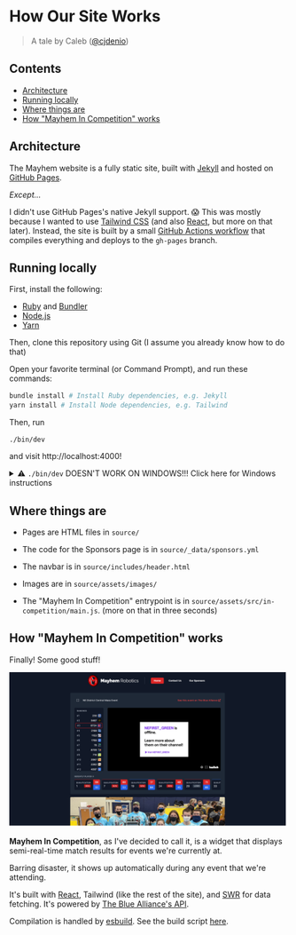 # How Our Site Works

> A tale by Caleb ([@cjdenio](https://github.com/cjdenio))

## Contents

- [Architecture](#architecture)
- [Running locally](#running-locally)
- [Where things are](#where-things-are)
- [How "Mayhem In Competition" works](#how-mayhem-in-competition-works)

## Architecture

The Mayhem website is a fully static site, built with [Jekyll](https://jekyllrb.com/) and hosted on [GitHub Pages](https://pages.github.com).

_Except..._

I didn't use GitHub Pages's native Jekyll support. 😱 This was mostly because I wanted to use [Tailwind CSS](https://tailwindcss.com) (and also [React](https://reactjs.org), but more on that later). Instead, the site is built by a small [GitHub Actions workflow](../.github/workflows/deploy.yml) that compiles everything and deploys to the `gh-pages` branch.

## Running locally

First, install the following:

- [Ruby](https://www.ruby-lang.org/en/downloads) and [Bundler](https://bundler.io/#getting-started)
- [Node.js](https://nodejs.org)
- [Yarn](https://classic.yarnpkg.com/en/docs/install)

Then, clone this repository using Git (I assume you already know how to do that)

Open your favorite terminal (or Command Prompt), and run these commands:

```sh
bundle install # Install Ruby dependencies, e.g. Jekyll
yarn install # Install Node dependencies, e.g. Tailwind
```

Then, run

```
./bin/dev
```

and visit http://localhost:4000!

<details>
    <summary>
        ⚠️ <code>./bin/dev</code> DOESN'T WORK ON WINDOWS!!! Click here for Windows instructions
    </summary>

    _Your warrantee will be voided by using Windows_

    Open 2 terminals (or Command Prompts), and run these 2 commands:

    ```
    bundle exec jekyll serve
    ```

    ```
    yarn build:css --watch
    ```

</details>

## Where things are

- Pages are HTML files in `source/`

- The code for the Sponsors page is in `source/_data/sponsors.yml`

- The navbar is in `source/includes/header.html`

- Images are in `source/assets/images/`

- The "Mayhem In Competition" entrypoint is in `source/assets/src/in-competition/main.js`. (more on that in three seconds)

## How "Mayhem In Competition" works

Finally! Some good stuff!

![](img/Screenshot%202022-05-24%20at%2019-36-24%20Mayhem%20Robotics.png)

**Mayhem In Competition**, as I've decided to call it, is a widget that displays semi-real-time match results for events we're currently at.

Barring disaster, it shows up automatically during any event that we're attending.

It's built with [React](https://reactjs.org), Tailwind (like the rest of the site), and [SWR](https://swr.vercel.app) for data fetching. It's powered by [The Blue Alliance's API](https://www.thebluealliance.com/apidocs).

Compilation is handled by [esbuild](https://esbuild.github.io/). See the build script [here](https://github.com/frc8724/frc8724.github.io/blob/6a7d7152bf968cf0b2d98074d9138499e1dd3cf0/package.json#L23).
